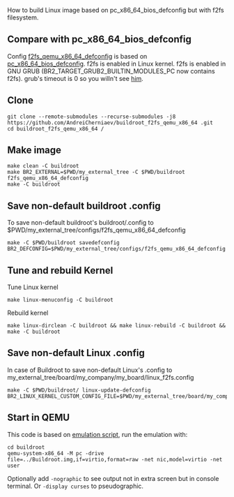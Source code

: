 How to build Linux image based on pc_x86_64_bios_defconfig but with f2fs filesystem.
## Compare with pc_x86_64_bios_defconfig
Config [f2fs_qemu_x86_64_defconfig](my_external_tree/configs/f2fs_qemu_x86_64_defconfig) is based on [pc_x86_64_bios_defconfig](https://github.com/buildroot/buildroot/blob/e82217622ea4778148de82a4b77972940b5e9a9e/configs/pc_x86_64_bios_defconfig). f2fs is enabled in Linux kernel. f2fs is enabled in GNU GRUB (BR2_TARGET_GRUB2_BUILTIN_MODULES_PC now contains f2fs). grub's timeout is 0 so you willn't see [him](https://upload.wikimedia.org/wikipedia/commons/thumb/8/81/Grub_logo_large.png/240px-Grub_logo_large.png).

## Clone
```
git clone --remote-submodules --recurse-submodules -j8 https://github.com/AndreiCherniaev/buildroot_f2fs_qemu_x86_64 .git
cd buildroot_f2fs_qemu_x86_64 /
```
## Make image
```
make clean -C buildroot
make BR2_EXTERNAL=$PWD/my_external_tree -C $PWD/buildroot f2fs_qemu_x86_64_defconfig
make -C buildroot
```
## Save non-default buildroot .config
To save non-default buildroot's buildroot/.config to $PWD/my_external_tree/configs/f2fs_qemu_x86_64_defconfig
```
make -C $PWD/buildroot savedefconfig BR2_DEFCONFIG=$PWD/my_external_tree/configs/f2fs_qemu_x86_64_defconfig
```
## Tune and rebuild Kernel
Tune Linux kernel
```
make linux-menuconfig -C buildroot
```
Rebuild kernel
```
make linux-dirclean -C buildroot && make linux-rebuild -C buildroot && make -C buildroot
```
## Save non-default Linux .config
In case of Buildroot to save non-default Linux's .config to my_external_tree/board/my_company/my_board/linux_f2fs.config
```
make -C $PWD/buildroot/ linux-update-defconfig BR2_LINUX_KERNEL_CUSTOM_CONFIG_FILE=$PWD/my_external_tree/board/my_company/my_board/linux_f2fs.config
```
## Start in QEMU
This code is based on [emulation script](https://github.com/buildroot/buildroot/tree/master/board/qemu/x86_64), run the emulation with:
```
cd buildroot
qemu-system-x86_64 -M pc -drive file=../Buildroot.img,if=virtio,format=raw -net nic,model=virtio -net user
```
Optionally add `-nographic` to see output not in extra screen but in console terminal. Or `-display curses` to pseudographic. 
